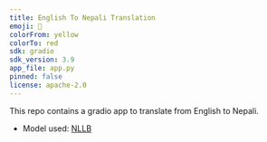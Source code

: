 ```yaml
---
title: English To Nepali Translation
emoji: 💩
colorFrom: yellow
colorTo: red
sdk: gradio
sdk_version: 3.9
app_file: app.py
pinned: false
license: apache-2.0
---
```

This repo contains a gradio app to translate from English to Nepali.
* Model used: [NLLB](https://huggingface.co/facebook/nllb-200-distilled-600M)
